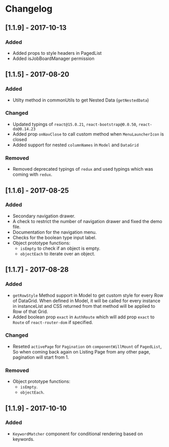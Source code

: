 # Changelog

## [1.1.9] - 2017-10-13

### Added
- Added props to style headers in PagedList
- Added isJobBoardManager permission

## [1.1.5] - 2017-08-20

### Added

- Utilty method in commonUtils to get Nested Data (`getNestedData`)

### Changed

- Updated typings of `react@15.0.21`, `react-bootstrap@0.0.50`, `react-do@0.14.23`
- Added prop `onNavClose` to call custom method when `MenuLauncherIcon` is closed
- Added support for nested `columnNames` in `Model` and `DataGrid`

### Removed

- Removed deprecated typings of `redux` and used typings which was coming with `redux`.

## [1.1.6] - 2017-08-25

### Added

- Secondary navigation drawer.
- A check to restrict the number of navigation drawer and fixed the demo file.
- Documentation for the navigation menu.
- Checks for the boolean type input label.
- Object prototype functions:
    * `isEmpty` to check if an object is empty.
    * `objectEach` to iterate over an object.

## [1.1.7] - 2017-08-28

### Added

- `getRowStyle` Method support in Model to get custom style for every Row of DataGrid. When defined in Model, it will be called for every instance in instanceList and CSS returned from that method will be applied to Row of that Grid.
- Added boolean prop `exact` in `AuthRoute` which will add prop `exact` to `Route` of `react-router-dom` if specified.

### Changed
 - Reseted `activePage` for `Pagination` on `componentWillMount` of `PagedList`, So when coming back again on Listing Page from any other page, pagination will start from 1.

### Removed

- Object prototype functions:
    * `isEmpty`.
    * `objectEach`.

## [1.1.9] - 2017-10-10

### Added

- `KeywordMatcher` component for conditional rendering based on keywords.